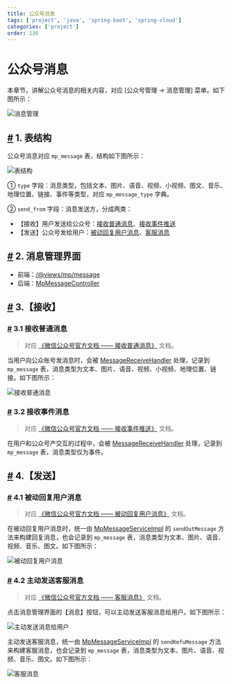 ```yaml
---
title: 公众号消息
tags: ['project', 'java', 'spring-boot', 'spring-cloud']
categories: ['project']
order: 136
---
```

# 公众号消息

本章节，讲解公众号消息的相关内容，对应 [公众号管理 -> 消息管理] 菜单。如下图所示：

 ![消息管理](https://cloud.iocoder.cn/img/%E5%85%AC%E4%BC%97%E5%8F%B7%E6%89%8B%E5%86%8C/%E5%85%AC%E4%BC%97%E5%8F%B7%E6%B6%88%E6%81%AF/%E7%95%8C%E9%9D%A2.png)

 ## [#](#_1-表结构) 1. 表结构

 公众号消息对应 `mp_message` 表，结构如下图所示：

 ![表结构](https://cloud.iocoder.cn/img/%E5%85%AC%E4%BC%97%E5%8F%B7%E6%89%8B%E5%86%8C/%E5%85%AC%E4%BC%97%E5%8F%B7%E6%B6%88%E6%81%AF/%E8%A1%A8%E7%BB%93%E6%9E%84.png)

 ① `type` 字段：消息类型，包括文本、图片、语音、视频、小视频、图文、音乐、地理位置、链接、事件等类型，对应 `mp_message_type` 字典。

 ② `send_from` 字段：消息发送方，分成两类：

 * 【接收】用户发送给公众号：[接收普通消息](https://developers.weixin.qq.com/doc/offiaccount/Message_Management/Receiving_standard_messages.html)、[接收事件推送](https://developers.weixin.qq.com/doc/offiaccount/Message_Management/Receiving_event_pushes.html)
* 【发送】公众号发给用户：[被动回复用户消息](https://developers.weixin.qq.com/doc/offiaccount/Message_Management/Passive_user_reply_message.html)、[客服消息](https://developers.weixin.qq.com/doc/offiaccount/Message_Management/Service_Center_messages.html)

 ## [#](#_2-消息管理界面) 2. 消息管理界面

 * 前端：[/@views/mp/message](https://github.com/yudaocode/yudao-ui-admin-vue2/blob/master/src/views/mp/message/index.vue)
* 后端：[MpMessageController](https://github.com/YunaiV/yudao-cloud/blob/master/yudao-module-mp/yudao-module-mp-biz/src/main/java/cn/iocoder/yudao/module/mp/controller/admin/message/MpMessageController.java)

 ## [#](#_3-【接收】) 3.【接收】

 ### [#](#_3-1-接收普通消息) 3.1 接收普通消息


> 对应 [《微信公众号官方文档 —— 接收普通消息》](https://developers.weixin.qq.com/doc/offiaccount/Message_Management/Receiving_standard_messages.html) 文档。

 当用户向公众账号发消息时，会被 [MessageReceiveHandler](https://github.com/YunaiV/yudao-cloud/blob/master/yudao-module-mp/yudao-module-mp-biz/src/main/java/cn/iocoder/yudao/module/mp/service/handler/message/MessageReceiveHandler.java) 处理，记录到 `mp_message` 表，消息类型为文本、图片、语音、视频、小视频、地理位置、链接。如下图所示：

 ![接收普通消息](https://cloud.iocoder.cn/img/%E5%85%AC%E4%BC%97%E5%8F%B7%E6%89%8B%E5%86%8C/%E5%85%AC%E4%BC%97%E5%8F%B7%E6%B6%88%E6%81%AF/%E6%8E%A5%E6%94%B6%E6%99%AE%E9%80%9A%E6%B6%88%E6%81%AF.png)

 ### [#](#_3-2-接收事件消息) 3.2 接收事件消息


> 对应 [《微信公众号官方文档 —— 接收事件推送》](https://developers.weixin.qq.com/doc/offiaccount/Message_Management/Receiving_event_pushes.html) 文档。

 在用户和公众号产交互的过程中，会被 [MessageReceiveHandler](https://github.com/YunaiV/yudao-cloud/blob/master/yudao-module-mp/yudao-module-mp-biz/src/main/java/cn/iocoder/yudao/module/mp/service/handler/message/MessageReceiveHandler.java) 处理，记录到 `mp_message` 表，消息类型仅为事件。

 ## [#](#_4-【发送】) 4.【发送】

 ### [#](#_4-1-被动回复用户消息) 4.1 被动回复用户消息


> 对应 [《微信公众号官方文档 —— 被动回复用户消息》](https://developers.weixin.qq.com/doc/offiaccount/Message_Management/Passive_user_reply_message.html) 文档。

 在被动回复用户消息时，统一由 [MpMessageServiceImpl](https://github.com/YunaiV/yudao-cloud/blob/master/yudao-module-mp/yudao-module-mp-biz/src/main/java/cn/iocoder/yudao/module/mp/service/message/MpMessageServiceImpl.java#L85-L104) 的 `sendOutMessage` 方法来构建回复消息，也会记录到 `mp_message` 表，消息类型为文本、图片、语音、视频、音乐、图文。如下图所示：

 ![被动回复用户消息](https://cloud.iocoder.cn/img/%E5%85%AC%E4%BC%97%E5%8F%B7%E6%89%8B%E5%86%8C/%E5%85%AC%E4%BC%97%E5%8F%B7%E6%B6%88%E6%81%AF/%E8%A2%AB%E5%8A%A8%E5%9B%9E%E5%A4%8D%E7%94%A8%E6%88%B7%E6%B6%88%E6%81%AF.png)

 ### [#](#_4-2-主动发送客服消息) 4.2 主动发送客服消息


> 对应 [《微信公众号官方文档 —— 客服消息》](https://developers.weixin.qq.com/doc/offiaccount/Message_Management/Service_Center_messages.html) 文档。

 点击消息管理界面的【消息】按钮，可以主动发送客服消息给用户。如下图所示：

 ![主动发送消息给用户](https://cloud.iocoder.cn/img/%E5%85%AC%E4%BC%97%E5%8F%B7%E6%89%8B%E5%86%8C/%E5%85%AC%E4%BC%97%E5%8F%B7%E6%B6%88%E6%81%AF/%E4%B8%BB%E5%8A%A8%E5%8F%91%E9%80%81%E6%B6%88%E6%81%AF%E7%BB%99%E7%94%A8%E6%88%B7.png)

 主动发送客服消息，统一由 [MpMessageServiceImpl](https://github.com/YunaiV/yudao-cloud/blob/master/yudao-module-mp/yudao-module-mp-biz/src/main/java/cn/iocoder/yudao/module/mp/service/message/MpMessageServiceImpl.java#L106-L130) 的 `sendKefuMessage` 方法来构建客服消息，也会记录到 `mp_message` 表，消息类型为文本、图片、语音、视频、音乐、图文。如下图所示：

 ![客服消息](https://cloud.iocoder.cn/img/%E5%85%AC%E4%BC%97%E5%8F%B7%E6%89%8B%E5%86%8C/%E5%85%AC%E4%BC%97%E5%8F%B7%E6%B6%88%E6%81%AF/%E5%AE%A2%E6%9C%8D%E6%B6%88%E6%81%AF.png)
